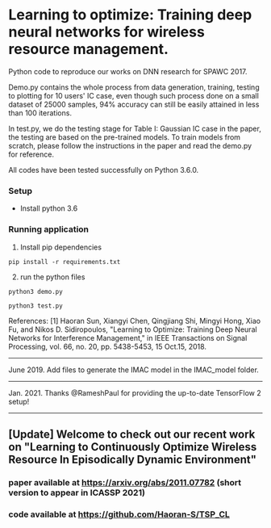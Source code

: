 # Learning to optimize: Training deep neural networks for wireless resource management.
Python code to reproduce our works on DNN research for SPAWC 2017. 

Demo.py contains the whole process from data generation, training, testing to plotting for 10 users' IC case, even though such process done on a small dataset of 25000 samples, 94% accuracy can still be easily attained in less than 100 iterations.

In test.py, we do the testing stage for Table I: Gaussian IC case in the paper, the testing are based on the pre-trained models. To train models from scratch, please follow the instructions in the paper and read the demo.py for reference.

All codes have been tested successfully on Python 3.6.0.

### Setup
- Install python 3.6

### Running application
1. Install pip dependencies 
```
pip install -r requirements.txt
```
2. run the python files
```
python3 demo.py
```

```
python3 test.py
```

References: 
[1] Haoran Sun, Xiangyi Chen, Qingjiang Shi, Mingyi Hong, Xiao Fu, and Nikos D. Sidiropoulos, "Learning to Optimize: Training Deep Neural Networks for Interference Management," in IEEE Transactions on Signal Processing, vol. 66, no. 20, pp. 5438-5453, 15 Oct.15, 2018.


----
June 2019. Add files to generate the IMAC model in the IMAC_model folder.

----
Jan. 2021. Thanks @RameshPaul for providing the up-to-date TensorFlow 2 setup!

----
## [Update] Welcome to check out our recent work on "Learning to Continuously Optimize Wireless Resource In Episodically Dynamic Environment"

### paper available at https://arxiv.org/abs/2011.07782 (short version to appear in ICASSP 2021)
### code available at https://github.com/Haoran-S/TSP_CL

